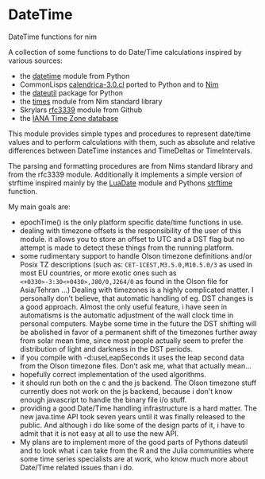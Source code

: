 DateTime
========

DateTime functions for nim

A collection of some functions to do Date/Time calculations inspired by
various sources:

-   the [datetime](https://docs.python.org/3/library/datetime.html)
    module from Python
-   CommonLisps
    [calendrica-3.0.cl](https://github.com/espinielli/pycalcal) ported
    to Python and to [Nim](https://github.com/skilchen/nimcalcal)
-   the [dateutil](https://pypi.python.org/pypi/python-dateutil) package
    for Python
-   the [times](https://nim-lang.org/docs/times.html) module from Nim
    standard library
-   Skrylars [rfc3339](https://github.com/skrylar/rfc3339) module from
    Github
-   the [IANA Time Zone database](https://www.iana.org/time-zones)

This module provides simple types and procedures to represent date/time
values and to perform calculations with them, such as absolute and
relative differences between DateTime instances and TimeDeltas or
TimeIntervals.

The parsing and formatting procedures are from Nims standard library and
from the rfc3339 module. Additionally it implements a simple version of
strftime inspired mainly by the
[LuaDate](https://github.com/wscherphof/lua-date) module and Pythons
[strftime](https://docs.python.org/3/library/datetime.html#strftime-strptime-behavior)
function.

My main goals are:

-   epochTime() is the only platform specific date/time functions
    in use.
-   dealing with timezone offsets is the responsibility of the user of
    this module. it allows you to store an offset to UTC and a DST flag
    but no attempt is made to detect these things from the
    running platform.
-   some rudimentary support to handle Olson timezone definitions and/or
    Posix TZ descriptions (such as: `CET-1CEST,M3.5.0,M10.5.0/3` as used
    in most EU countries, or more exotic ones such as
    `<+0330>-3:30<+0430>,J80/0,J264/0` as found in the Olson file for
    Asia/Tehran ...) Dealing with timezones is a highly
    complicated matter. I personally don't believe, that automatic
    handling of eg. DST changes is a good approach. Almost the only
    useful feature, i have seen in automatisms is the automatic
    adjustment of the wall clock time in personal computers. Maybe some
    time in the future the DST shifting will be abolished in favor of a
    permanent shift of the timezones further away from solar mean time,
    since most people actually seem to prefer the distribution of light
    and darkness in the DST periods.
-   if you compile with -d:useLeapSeconds it uses the leap second data
    from the Olson timezone files. Don't ask me, what that
    actually mean...
-   hopefully correct implementation of the used algorithms.
-   it should run both on the c and the js backend. The Olson timezone
    stuff currently does not work on the js backend, because i don't
    know enough javascript to handle the binary file i/o stuff.
-   providing a good Date/Time handling infrastructure is a hard matter.
    The new java.time API took seven years until it was finally released
    to the public. And although i do like some of the design parts of
    it, i have to admit that it is not easy at all to use the new API.
-   My plans are to implement more of the good parts of Pythons dateutil
    and to look what i can take from the R and the Julia communities
    where some time series specialists are at work, who know much more
    about Date/Time related issues than i do.

